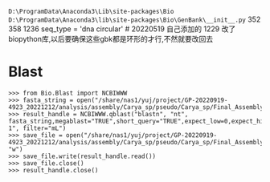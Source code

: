 `D:\ProgramData\Anaconda3\Lib\site-packages\Bio`
`D:\ProgramData\Anaconda3\lib\site-packages\Bio\GenBank\__init__.py` 352 358 1236 
seq_type = 'dna circular'   # 20220519 自己添加的 1229 
改了biopython库,以后要确保这些gbk都是环形的才行,不然就要改回去

# Blast
```shell
>>> from Bio.Blast import NCBIWWW
>>> fasta_string = open("/share/nas1/yuj/project/GP-20220919-4923_20221212/analysis/assembly/Carya_sp/pseudo/Carya_sp/Final_Assembly/Carya_sp_FULLCP.fsa").read()
>>> result_handle = NCBIWWW.qblast("blastn", "nt", fasta_string,megablast="TRUE",short_query="TRUE",expect_low=0,expect_high=0.05,word_size=28,gapcosts="11 1", filter="mL")
>>> save_file = open("/share/nas1/yuj/project/GP-20220919-4923_20221212/analysis/assembly/Carya_sp/pseudo/Carya_sp/Final_Assembly/log.xml", "w")
>>> save_file.write(result_handle.read())
>>> save_file.close()
>>> result_handle.close()
```
